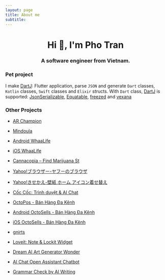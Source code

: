 ```yaml
---
layout: page
title: About me
subtitle:
---
```


<h1 align="center">Hi 👋, I'm Pho Tran</h1>
<h3 align="center">A software engineer from Vietnam.</h3>


### Pet project 

I make [DartJ](https://dartj.web.app/#/): Flutter application, parse `JSON` and generate `Dart` classes, `Kotlin` classes, `Swift` classes and `Elixir` structs. With `Dart` class, [DartJ](https://dartj.web.app/#/) is supported: [JsonSerializable](https://pub.dev/packages/json_serializable), [Equatable](https://pub.dev/packages/equatable), [freezed](https://pub.dev/packages/freezed) and [vexana](https://pub.dev/packages/vexana) 


### Other Projects


- [AR Champion](https://play.google.com/store/apps/details?id=photran.me.archampion)

- [Mindoula](https://play.google.com/store/apps/details?id=com.mindoula.royals)

- [Android WhaaLife](https://play.google.com/store/apps/details?id=com.whaa)

- [iOS WhaaLife](https://itunes.apple.com/vn/app/whaalife/id1190351061?l=vi&mt=8)

- [Cannacopia – Find Marijuana St](https://play.google.com/store/apps/details?id=com.naturesdreaminc.cannacopia)

- [Yahoo!ブラウザー-ヤフーのブラウザ](https://play.google.com/store/apps/details?id=jp.co.yahoo.android.ybrowser&hl=ja)

- [Yahoo!きせかえ-壁紙 ホーム アイコン着せ替え](https://play.google.com/store/apps/details?id=com.buzzpia.aqua.launcher.buzzhome&hl=ja)

- [Cốc Cốc: Trình duyệt & AI Chat](https://play.google.com/store/apps/details?id=com.coccoc.trinhduyet)

- [OctoPos - Bán Hàng Đa Kênh](https://play.google.com/store/apps/details?id=com.onpoint.octopos)

- [Android OctoSells - Bán Hàng Đa Kênh](https://play.google.com/store/apps/details?id=com.onpoint.octosells)

- [iOS OctoSells - Bán Hàng Đa Kênh](https://apps.apple.com/us/app/octosells-b%C3%A1n-h%C3%A0ng-%C4%91a-k%C3%AAnh/id1620487688)

- [gnirts](https://gnirts-2023.web.app/#/)

- [Loveit: Note & Lockit Widget](https://play.google.com/store/apps/details?id=com.smartwidgetlabs.notetogether)

- [Dream AI Art Generator Wonder](https://play.google.com/store/apps/details?id=com.smartwidgetlabs.aiart)

- [AI Chat Open Assistant Chatbot](https://play.google.com/store/apps/details?id=com.smartwidgetlabs.chatgpt)

- [Grammar Check by AI Writing](https://play.google.com/store/apps/details?id=ai.metaverselabs.grammargpt)
